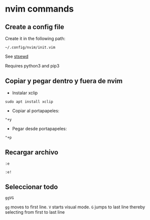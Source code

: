 # nvim commands


## Create a config file

Create it in the following path:

```
~/.config/nvim/init.vim
```

See [stsewd](https://stsewd.dev/es/posts/neovim-installation-configuration/)

Requires python3 and pip3


## Copiar y pegar dentro y fuera de nvim

- Instalar xclip

```
sudo apt install xclip
```

- Copiar al portapapeles:

```
"+y
```

- Pegar desde portapapeles:

```
"+p
```

## Recargar archivo


```
:e

:e!
```

## Seleccionar todo

```
ggVG
```

`gg` moves to first line. `V` starts visual mode. `G` jumps to last line thereby selecting from first to last line 

